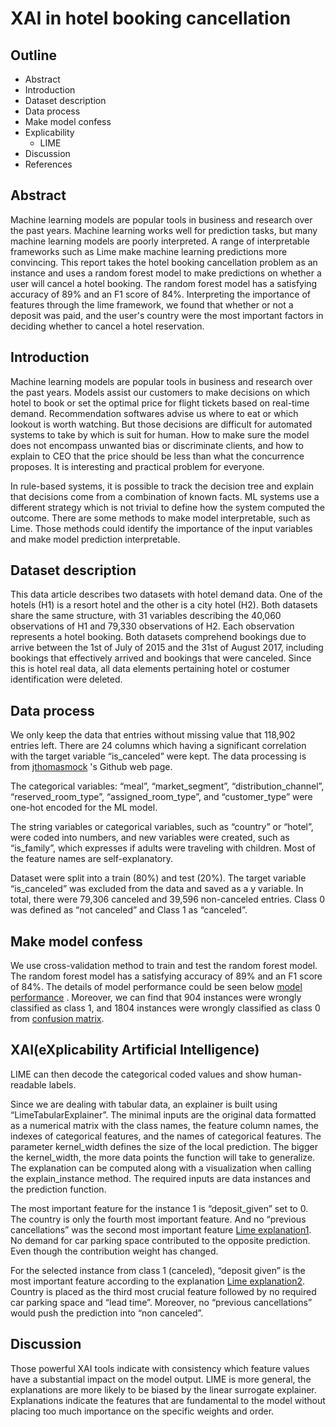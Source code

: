 # XAI in hotel booking cancellation

## Outline

* Abstract
* Introduction 
* Dataset description
* Data process
* Make model confess
* Explicability
  * LIME
* Discussion
* References

<div STYLE="page-break-after: always;"></div>

## Abstract

Machine learning models are popular tools in business and research over the past years. Machine learning works well for prediction tasks, but many machine learning models are poorly interpreted. A range of interpretable frameworks such as Lime make machine learning predictions more convincing. This report takes the hotel booking cancellation problem as an instance and uses a random forest model to make predictions on whether a user will cancel a hotel booking. The random forest model has a satisfying accuracy of 89% and an F1 score of 84%. Interpreting the importance of features through the lime framework, we found that whether or not a deposit was paid, and the user's country were the most important factors in deciding whether to cancel a hotel reservation.



<div STYLE="page-break-after: always;"></div>

## Introduction

Machine learning models are popular tools in business and research over the past years. Models assist our customers to make decisions on which hotel to book or set the optimal price for flight tickets based on real-time demand. Recommendation softwares advise us where to eat or which lookout is worth watching. But those decisions are difficult for automated systems to take by which is suit for human. How to make sure the model does not encompass unwanted bias or discriminate clients, and how to explain to CEO that the price should be less than what the concurrence proposes. It is interesting and practical problem for everyone.

In rule-based systems, it is possible to track the decision tree and explain that decisions come from a combination of known facts. ML systems use a different strategy which is not trivial to define how the system computed the outcome. There are some methods to make model interpretable, such as Lime. Those methods could identify the importance of the input variables and make model prediction interpretable.



## Dataset description

This data article describes two datasets with hotel demand data. One of the hotels (H1) is a resort hotel and the other is a city hotel (H2). Both datasets share the same structure, with 31 variables describing the 40,060 observations of H1 and 79,330 observations of H2. Each observation represents a hotel booking. Both datasets comprehend bookings due to arrive between the 1st of July of 2015 and the 31st of August 2017, including bookings that effectively arrived and bookings that were canceled. Since this is hotel real data, all data elements pertaining hotel or costumer identification were deleted. 



## Data process

We only keep the data that entries without missing value that 118,902 entries left. There are 24 columns which having a significant correlation with the target variable “is_canceled” were kept. The data processing is from  [jthomasmock](https://github.com/rfordatascience/tidytuesday/tree/master/data/2020/2020-02-11) 's Github web page. 

The categorical variables: “meal”, “market_segment”, “distribution_channel”, “reserved_room_type”, “assigned_room_type”, and “customer_type” were one-hot encoded for the ML model. 

The string variables or categorical variables, such as “country” or “hotel”, were coded into numbers, and new variables were created, such as “is_family”, which expresses if adults were traveling with children. Most of the feature names are self-explanatory. 

Dataset were split into a train (80%) and test (20%). The target variable “is_canceled” was excluded from the data and saved as a y variable. In total, there were 79,306 canceled and 39,596 non-canceled entries.  Class 0 was defined as “not canceled” and Class 1 as “canceled”.

<div STYLE="page-break-after: always;"></div>

## Make model confess

We use cross-validation method to train and test the random forest model. The random forest model has a satisfying accuracy of 89% and an F1 score of 84%. The details of model performance could be seen below [model performance](https://github.com/uqer-jyh/XAI-in-hotel-booking-cancellation/blob/main/Model%20performance.png) . Moreover, we can find that 904 instances were wrongly classified as class 1, and 1804 instances were wrongly classified as class 0 from [confusion matrix](https://github.com/uqer-jyh/XAI-in-hotel-booking-cancellation/blob/main/confusion%20matrix.png).



## XAI(eXplicability Artificial Intelligence)

LIME can then decode the categorical coded values and show human-readable labels. 

Since we are dealing with tabular data, an explainer is built using “LimeTabularExplainer”. The minimal inputs are the original data formatted as a numerical matrix with the class names, the feature column names, the indexes of categorical features, and the names of categorical features. The parameter kernel_width defines the size of the local prediction. The bigger the kernel_width, the more data points the function will take to generalize. The explanation can be computed along with a visualization when calling the explain_instance method. The required inputs are data instances and the prediction function.

The most important feature for the instance 1 is “deposit_given” set to 0. The country is only the fourth most important feature. And no “previous cancellations” was the second most important feature [Lime explanation1](https://github.com/uqer-jyh/XAI-in-hotel-booking-cancellation/blob/main/Lime%20explanation1.png). No demand for car parking space contributed to the opposite prediction. Even though the contribution weight has changed.

For the selected instance from class 1 (canceled), “deposit given” is the most important feature according to the explanation [Lime explanation2](https://github.com/uqer-jyh/XAI-in-hotel-booking-cancellation/blob/main/Lime%20explanation2.png). Country is placed as the third most crucial feature followed by no required car parking space and “lead time”. Moreover, no “previous cancellations” would push the prediction into “non canceled”.



## Discussion

Those powerful XAI tools indicate with consistency which feature values have a substantial impact on the model output. LIME is more general, the explanations are more likely to be biased by the linear surrogate explainer. Explanations indicate the features that are fundamental to the model without placing too much importance on the specific weights and order.
